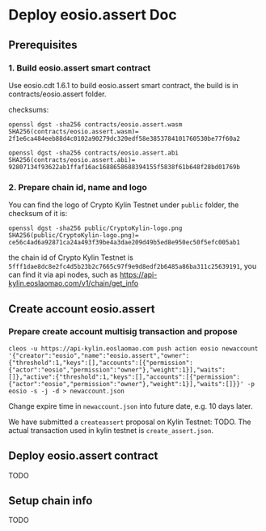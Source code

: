 # Deploy eosio.assert Doc


## Prerequisites

### 1. Build eosio.assert smart contract

Use eosio.cdt 1.6.1 to build eosio.assert smart contract, the build is in contracts/eosio.assert folder. 

checksums:

`openssl dgst -sha256 contracts/eosio.assert.wasm`
`SHA256(contracts/eosio.assert.wasm)= 2f1e6ca484eeb88d4c0102a90279dc320edf58e3853784101760530be77f60a2`

`openssl dgst -sha256 contracts/eosio.assert.abi`
`SHA256(contracts/eosio.assert.abi)= 92807134f93622ab1ffaf16ac1688658688394155f5838f61b648f28bd01769b`

### 2. Prepare chain id, name and logo

You can find the logo of Crypto Kylin Testnet under `public` folder, the checksum of it is:

`openssl dgst -sha256 public/CryptoKylin-logo.png`
`SHA256(public/CryptoKylin-logo.png)= ce56c4ad6a92871ca24a493f39be4a3dae209d49b5ed8e950ec50f5efc005ab1`

the chain id of Crypto Kylin Testnet is `5fff1dae8dc8e2fc4d5b23b2c7665c97f9e9d8edf2b6485a86ba311c25639191`, you can find it via api nodes, such as https://api-kylin.eoslaomao.com/v1/chain/get_info


## Create account eosio.assert

### Prepare create account multisig transaction and propose

`cleos -u https://api-kylin.eoslaomao.com push action eosio newaccount '{"creator":"eosio","name":"eosio.assert","owner":{"threshold":1,"keys":[],"accounts":[{"permission":{"actor":"eosio","permission":"owner"},"weight":1}],"waits":[]},"active":{"threshold":1,"keys":[],"accounts":[{"permission":{"actor":"eosio","permission":"owner"},"weight":1}],"waits":[]}}' -p eosio -s -j -d > newaccount.json`

Change expire time in `newaccount.json` into future date, e.g. 10 days later.

We have submitted a `createassert` proposal on Kylin Testnet: TODO. The actual transaction used in kylin testnet is `create_assert.json`.


## Deploy eosio.assert contract 

TODO


## Setup chain info

TODO

